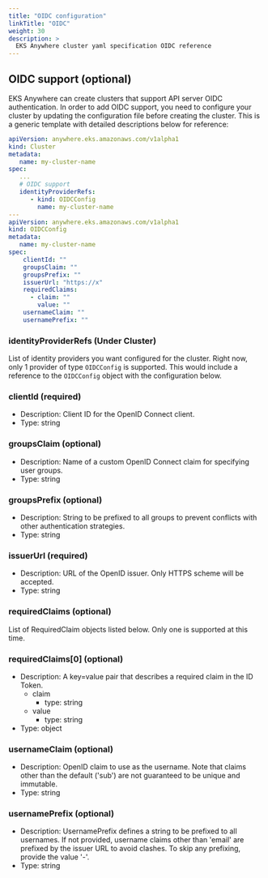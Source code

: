 ```yaml
---
title: "OIDC configuration"
linkTitle: "OIDC"
weight: 30
description: >
  EKS Anywhere cluster yaml specification OIDC reference
---
```



## OIDC support (optional)
EKS Anywhere can create clusters that support API server OIDC authentication.
In order to add OIDC support, you need to configure your cluster by updating the configuration file before creating the cluster.
This is a generic template with detailed descriptions below for reference:
```yaml
apiVersion: anywhere.eks.amazonaws.com/v1alpha1
kind: Cluster
metadata:
   name: my-cluster-name
spec:
   ...
   # OIDC support
   identityProviderRefs:
      - kind: OIDCConfig
        name: my-cluster-name
---
apiVersion: anywhere.eks.amazonaws.com/v1alpha1
kind: OIDCConfig
metadata:
   name: my-cluster-name
spec:
    clientId: ""
    groupsClaim: ""
    groupsPrefix: ""
    issuerUrl: "https://x"
    requiredClaims:
      - claim: ""
        value: ""
    usernameClaim: ""
    usernamePrefix: ""
```
### identityProviderRefs (Under Cluster)
List of identity providers you want configured for the cluster.
Right now, only 1 provider of type `OIDCConfig` is supported.
This would include a reference to the `OIDCConfig` object with the configuration below.

### clientId (required)
* Description: Client ID for the OpenID Connect client.
* Type: string
### groupsClaim (optional)
* Description: Name of a custom OpenID Connect claim for specifying user groups.
* Type: string
### groupsPrefix (optional)
* Description: String to be prefixed to all groups to prevent conflicts with other authentication strategies.
* Type: string
### issuerUrl (required)
* Description: URL of the OpenID issuer. Only HTTPS scheme will be accepted.
* Type: string
### requiredClaims (optional)
List of RequiredClaim objects listed below. 
Only one is supported at this time.

### requiredClaims[0] (optional)
* Description: A key=value pair that describes a required claim in the ID Token.
  * claim
    * type: string
  * value
    * type: string
* Type: object
### usernameClaim (optional)
* Description: OpenID claim to use as the username.
Note that claims other than the default ('sub') are not guaranteed to be unique and immutable.
* Type: string
### usernamePrefix (optional)
* Description: UsernamePrefix defines a string to be prefixed to all usernames.
If not provided, username claims other than 'email' are prefixed by the issuer URL to avoid clashes.
To skip any prefixing, provide the value '-'.
* Type: string

